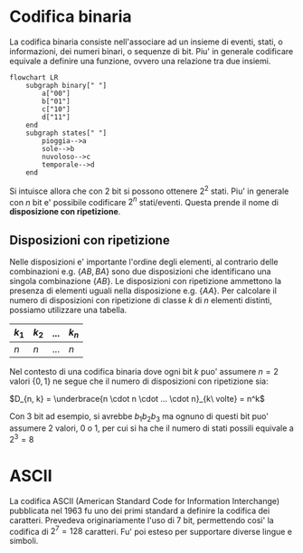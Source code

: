 # Codifica binaria  

La codifica binaria consiste nell'associare ad un insieme di eventi, stati, o informazioni, dei numeri binari, o sequenze di bit. Piu' in generale codificare equivale a definire una funzione, ovvero una relazione tra due insiemi.  

```mermaid
flowchart LR
    subgraph binary[" "]
        a["00"]
        b["01"]
        c["10"]
        d["11"]
    end
    subgraph states[" "]
        pioggia-->a
        sole-->b
        nuvoloso-->c
        temporale-->d
    end
```

Si intuisce allora che con $2$ bit si possono ottenere $2^2$ stati. Piu' in generale con $n$ bit e' possibile codificare $2^n$ stati/eventi. Questa prende il nome di **disposizione con ripetizione**.  

## Disposizioni con ripetizione  

Nelle disposizioni e' importante l'ordine degli elementi, al contrario delle combinazioni e.g. $\lbrace AB, BA \rbrace$ sono due disposizioni che identificano una singola combinazione $\lbrace AB \rbrace$. Le disposizioni con ripetizione ammettono la presenza di elementi uguali nella disposizione e.g. $\lbrace AA \rbrace$. Per calcolare il numero di disposizioni con ripetizione di classe $k$ di $n$ elementi distinti, possiamo utilizzare una tabella.  

| $k_1$ | $k_2$ | $...$ | $k_n$ |
| ----- | ----- | ----- | ----- |
| $n$   | $n$   | $...$ | $n$   |

Nel contesto di una codifica binaria dove ogni bit $k$ puo' assumere $n = 2$ valori $\lbrace 0,1 \rbrace$ ne segue che il numero di disposizioni con ripetizione sia:  

$D_{n, k} = \underbrace{n \cdot n \cdot ... \cdot n}_{k\ volte} = n^k$  

Con 3 bit ad esempio, si avrebbe $b_1b_2b_3$ ma ognuno di questi bit puo' assumere 2 valori, 0 o 1, per cui si ha che il numero di stati possili equivale a $2^3 = 8$  

# ASCII  

La codifica ASCII (American Standard Code for Information Interchange) pubblicata nel 1963 fu uno dei primi standard a definire la codifica dei caratteri. Prevedeva originariamente l'uso di 7 bit, permettendo cosi' la codifica di $2^7 = 128$ caratteri. Fu' poi esteso per supportare diverse lingue e simboli.  
